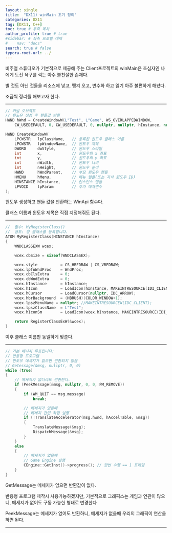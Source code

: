 ```yaml
---
layout: single
title:  "DX11) winMain 초기 정리"
categories: DX11
tag: [DX11, C++]
toc: true # 우측 목차
author_profile: true # true
#sidebar: # 좌측 프로필 대체
#    nav: "docs"
search: true # false
typora-root-url: ../
---
```


비주얼 스튜디오가 기본적으로 제공해 주는 Client프로젝트의 winMain은 초심자인 나에게 도전 욕구를 꺽는 아주 불친절한 존재다.

별 것도 아닌 것들을 리소스에 넣고, 땡겨 오고, 변수화 하고 읽기 아주 불편하게 해놨다.

조금씩 정리를 해보고자 한다.

---

``` c++
// 커널 오브젝트
// 윈도우 생성 후 핸들값 반환
HWND hWnd = CreateWindowW(L"Test", L"Game", WS_OVERLAPPEDWINDOW,
    CW_USEDEFAULT, 0, CW_USEDEFAULT, 0, nullptr, nullptr, hInstance, nullptr);
```

``` cpp
HWND CreateWindowW(
    LPCWSTR   lpClassName,   // 등록된 윈도우 클래스 이름
    LPCWSTR   lpWindowName,  // 윈도우 제목
    DWORD     dwStyle,       // 윈도우 스타일
    int       x,             // 윈도우의 x 좌표
    int       y,             // 윈도우의 y 좌표
    int       nWidth,        // 윈도우 너비
    int       nHeight,       // 윈도우 높이
    HWND      hWndParent,    // 부모 윈도우 핸들
    HMENU     hMenu,         // 메뉴 핸들(또는 자식 윈도우 ID)
    HINSTANCE hInstance,     // 인스턴스 핸들
    LPVOID    lpParam        // 추가 매개변수
);
```

윈도우 생성하고 핸들 값을 반환하는 WinApi 함수다. 

클래스 이름과 윈도우 제목은 직접 지정해줘도 된다.

---

``` Cpp
//  함수: MyRegisterClass()
//  용도: 창 클래스를 등록합니다.
ATOM MyRegisterClass(HINSTANCE hInstance)
{
    WNDCLASSEXW wcex;

    wcex.cbSize = sizeof(WNDCLASSEX);

    wcex.style          = CS_HREDRAW | CS_VREDRAW;
    wcex.lpfnWndProc    = WndProc;
    wcex.cbClsExtra     = 0;
    wcex.cbWndExtra     = 0;
    wcex.hInstance      = hInstance;
    wcex.hIcon          = LoadIcon(hInstance, MAKEINTRESOURCE(IDI_CLIENT));
    wcex.hCursor        = LoadCursor(nullptr, IDC_ARROW);
    wcex.hbrBackground  = (HBRUSH)(COLOR_WINDOW+1);
    wcex.lpszMenuName = nullptr; //MAKEINTRESOURCEW(IDC_CLIENT);
    wcex.lpszClassName  = L"Test";
    wcex.hIconSm        = LoadIcon(wcex.hInstance, MAKEINTRESOURCE(IDI_SMALL));

    return RegisterClassExW(&wcex);
}
```

이후 클래스 이름만 동일하게 맞춘다.

---

``` CPP
// 기본 메시지 루프입니다:
// 반응형 프로그램
// 윈도우 메세지가 없으면 반환되지 않음
// Getessage(&msg, nullptr, 0, 0)
while (true)
{
    // 메세지가 없더라도 반환한다.
    if (PeekMessage(&msg, nullptr, 0, 0, PM_REMOVE))
    {
        if (WM_QUIT == msg.message)
            break;

        // 메세지가 있을때
        // 메세지 관련 작업 실행
        if (!TranslateAccelerator(msg.hwnd, hAccelTable, &msg))
        {
            TranslateMessage(&msg);
            DispatchMessage(&msg);
        }
    }
    else
    {
        // 메세지가 없을때
        // Game Engine 실행
        CEngine::GetInst()->progress(); // 한번 수행 == 1 프레임
    }
}
```

GetMessage는 메세지가 없으면 반환값이 없다.

반응형 프로그램 제작시 사용가능하겠지만,
기본적으로 그래픽스는 게임과 연관이 많으니, 메세지가 없어도 구동 가능한 형태로 변경한다

PeekMessage는 메세지가 없어도 반환하니, 메세지가 없을때 우리의 그래픽이 연산을 하면 된다.

---

